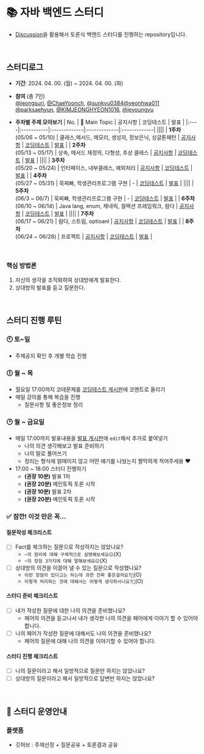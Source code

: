 # 📚 자바 백엔드 스터디
- [Discussion](https://github.com/jeongsuri/Java-GroupStudy/discussions)을 활용해서 토론식 백엔드 스터디를 진행하는 repository입니다.

<br />

## 스터디로그
- __기간__: 2024. 04. 00. (월) ~ 2024. 04. 00. (화)
- __참여__ (총 7인)<br>
[@jeongsuri](https://github.com/jeongsuri), [@ChaeYoonch](https://github.com/ChaeYoonch), [@sunkyu0384](https://github.com/sunkyu0384)[@yeonhwa011](https://github.com/yeonhwa011)<br>
[@parksaehyun](https://github.com/parksaehyun), [@KIMJEONGHYEON1016](https://github.com/KIMJEONGHYEON1016), [@jeyoungyu](https://github.com/jeyoungyu)
  
- __주차별 주제 모아보기__
  | No. | 💬 Main Topic | 공지사항 | 코딩테스트 | 발표 |
  |:----|:-----------|:-------------|:-------------|:-------------|
  ||||
  | __1주차__<br>(05/06 ~ 05/10) | 클래스,메서드, 메모리, 생성자, 정보은닉, 싱글톤패턴 | [공지사항](https://github.com/jeongsuri/Java-StudyGroup/discussions/19) | [코딩테스트](https://github.com/jeongsuri/Java-StudyGroup/discussions/14) | [발표](https://github.com/jeongsuri/Java-StudyGroup/discussions/17) |
  | __2주차__<br>(05/13 ~ 05/17) | 상속, 메서드 재정의, 다형성, 추상 클래스 | [공지사항](https://github.com/jeongsuri/Java-StudyGroup/discussions/22) | [코딩테스트](https://github.com/jeongsuri/Java-StudyGroup/discussions/13) | [발표](https://github.com/jeongsuri/Java-StudyGroup/discussions/21) |
  ||||
  | __3주차__<br>(05/20 ~ 05/24) | 인터페이스, 내부클래스, 예외처리 | [공지사항](https://github.com/jeongsuri/Java-StudyGroup/discussions/23) | [코딩테스트](https://github.com/jeongsuri/Java-StudyGroup/discussions/24) | [발표](https://github.com/jeongsuri/Java-StudyGroup/discussions/24) |
  | __4주차__<br>(05/27 ~ 05/31) | 묵찌빠, 학생관리프로그램 구현 | - | [코딩테스트](https://github.com/jeongsuri/Java-StudyGroup/discussions/31) | [발표](https://github.com/jeongsuri/Java-StudyGroup/discussions/28) |
  ||||
  | __5주차__<br>(06/3 ~ 06/7) | 묵찌빠, 학생관리프로그램 구현  | - | [코딩테스트](https://github.com/jeongsuri/Java-StudyGroup/discussions/32) | [발표](https://github.com/jeongsuri/Java-StudyGroup/discussions/29) |
  | __6주차__<br>(06/10 ~ 06/14) | Java lang, enum, 제네릭, 컬렉션 프레임워크, 람다 | [공지사항](https://github.com/jeongsuri/Java-StudyGroup/discussions/25) | [코딩테스트](https://github.com/jeongsuri/Java-StudyGroup/discussions/33) | [발표](https://github.com/jeongsuri/Java-StudyGroup/discussions/30) |
  ||||
   | __7주차__<br>(06/17 ~ 06/21) | 람다, 스트림, optioanl | [공지사항](https://github.com/jeongsuri/Java-StudyGroup/discussions/26) | [코딩테스트](https://github.com/jeongsuri/Java-StudyGroup/discussions/33) | [발표](https://github.com/jeongsuri/Java-StudyGroup/discussions/30) |
   | __8주차__<br>(06/24 ~ 06/28) | 프로젝트 | [공지사항](https://github.com/jeongsuri/Java-StudyGroup/discussions/27) | [코딩테스트](https://github.com/jeongsuri/Java-StudyGroup/discussions/33) | [발표](https://github.com/jeongsuri/Java-StudyGroup/discussions/30) |

<br>

### 핵심 방법론
1. 자신의 생각을 조직화하여 상대방에게 발표한다.
2. 상대방의 발표를 듣고 질문한다.

<br>

## 스터디 진행 루틴

### 🕙 토~일
- 주제공지 확인 후 개별 학습 진행

### 🕕 월 ~ 목
- 월요일 17:00까지 코테문제를 [코딩테스트 게시판](https://github.com/jeongsuri/Java-StudyGroup/discussions/categories/%EC%8A%A4%ED%84%B0%EB%94%94-%ED%86%A0%EB%A1%A0-%EC%A7%88%EB%AC%B8)에 코멘트로 올리기
- 매일 강의를 통해 복습을 진행
  - 질문사항 및 좋은정보 정리

### 🕑 월 ~ 금요일
- 매일 17:00까지 발표내용을 [발표 게시판](https://github.com/jeongsuri/Java-StudyGroup/discussions/categories/%EB%82%B4%EC%9A%A9%EC%A0%95%EB%A6%AC)에 `edit`해서 추가로 붙여넣기
  - 나의 의견 생각해보고 발표 준비하기
  - 나의 말로 풀어쓰기
  - 정리는 형식에 얽매이지 않고 어떤 얘기를 나눴는지 짤막하게 적어주세용 ❤️	
- 17:00 ~ 18:00 스터디 진행하기
  - __(권장 10분)__ 발표 1차
  - __(권장 20분)__ 메인토픽 토론 시작
  - __(권장 10분)__ 발표 2차
  - __(권장 20분)__ 메인토픽 토론 시작

### ✅ 잠깐! 이것 만은 꼭…

#### 질문작성 체크리스트
  - [ ] Fact를 체크하는 질문으로 작성하지는 않았나요?
    - `~의 원리에 대해 구체적으로 설명해보세요😑`(X)
    - `~의 장점 3가지에 대해 말해보세요😑`(X)
  - [ ] 상대방의 의견을 이끌어 낼 수 있는 질문으로 작성했나요?
    - `이런 장점이 있다고는 하는데 과연 진짜 좋은걸까요?🤔`(O)
    - `이렇게 처리하는 것에 대해서는 어떻게 생각하시나요?🤔`(O)

#### 스터디 준비 체크리스트
  - [ ] 내가 작성한 질문에 대한 나의 의견을 준비했나요?
    - 페어의 의견을 듣고나서 내가 생각한 나의 의견을 페어에게 이야기 할 수 있어야 합니다.
  - [ ] 나의 페어가 작성한 질문에 대해서도 나의 의견을 준비했나요?
    - 페어의 질문에 대해 나의 의견을 이야기할 수 있어야 합니다.

#### 스터디 진행 체크리스트
  - [ ] 나의 질문이라고 해서 일방적으로 질문만 하지는 않았나요?
  - [ ] 상대방의 질문이라고 해서 일방적으로 답변만 하지는 않았나요?
<br>

## 📌 스터디 운영안내

### 플랫폼
- 깃허브 : 주제선정 + 질문공유 + 토론결과 공유
